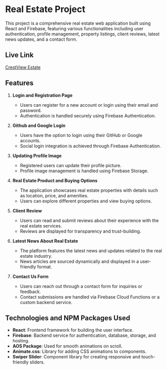 # Real Estate Project

This project is a comprehensive real estate web application built using React and Firebase, featuring various functionalities including user authentication, profile management, property listings, client reviews, latest news updates, and a contact form.

## Live Link

[CrestView Estate](https://real-state-project-3bf4a.web.app)

## Features

1. **Login and Registration Page**
   - Users can register for a new account or login using their email and password.
   - Authentication is handled securely using Firebase Authentication.

2. **Github and Google Login**
   - Users have the option to login using their GitHub or Google accounts.
   - Social login integration is achieved through Firebase Authentication.

3. **Updating Profile Image**
   - Registered users can update their profile picture.
   - Profile image management is handled using Firebase Storage.

4. **Real Estate Product and Buying Options**
   - The application showcases real estate properties with details such as location, price, and amenities.
   - Users can explore different properties and view buying options.

5. **Client Review**
   - Users can read and submit reviews about their experience with the real estate services.
   - Reviews are displayed for transparency and trust-building.

6. **Latest News About Real Estate**
   - The platform features the latest news and updates related to the real estate industry.
   - News articles are sourced dynamically and displayed in a user-friendly format.

7. **Contact Us Form**
   - Users can reach out through a contact form for inquiries or feedback.
   - Contact submissions are handled via Firebase Cloud Functions or a custom backend service.

## Technologies and NPM Packages Used

- **React**: Frontend framework for building the user interface.
- **Firebase**: Backend service for authentication, database, storage, and hosting.
- **AOS Package**: Used for smooth animations on scroll.
- **Animate.css**: Library for adding CSS animations to components.
- **Swiper Slider**: Component library for creating responsive and touch-friendly sliders.

